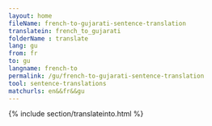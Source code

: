 ```yaml
---
layout: home
fileName: french-to-gujarati-sentence-translation
translatein: french_to_gujarati
folderName : translate
lang: gu
from: fr
to: gu
langname: french-to
permalink: /gu/french-to-gujarati-sentence-translation
tool: sentence-translations
matchurls: en&&fr&&gu
---
```

{% include section/translateinto.html %}
